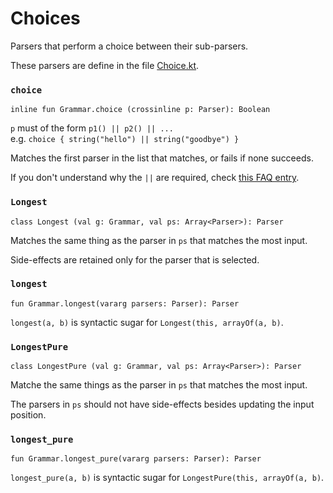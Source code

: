 # Choices

Parsers that perform a choice between their sub-parsers.

These parsers are define in the file [Choice.kt].

[Choice.kt]: /norswap/autumn/parsers/Choice.kt

### `choice`

    inline fun Grammar.choice (crossinline p: Parser): Boolean

`p` must of the form `p1() || p2() || ...`  
 e.g. `choice { string("hello") || string("goodbye") }`
 
 Matches the first parser in the list that matches, or fails if none succeeds.
 
If you don't understand why the `||` are required, check [this FAQ entry][pipes].
 
[pipes]: ../../faq/seq-choice-syntax.md

### `Longest`

    class Longest (val g: Grammar, val ps: Array<Parser>): Parser

Matches the same thing as the parser in `ps` that matches the most input.
 
Side-effects are retained only for the parser that is selected.

### `longest`

    fun Grammar.longest(vararg parsers: Parser): Parser

`longest(a, b)` is syntactic sugar for `Longest(this, arrayOf(a, b)`.

### `LongestPure`

    class LongestPure (val g: Grammar, val ps: Array<Parser>): Parser

Matche the same things as the parser in `ps` that matches the most input.
 
The parsers in `ps` should not have side-effects besides updating the input position.

### `longest_pure`

    fun Grammar.longest_pure(vararg parsers: Parser): Parser

`longest_pure(a, b)` is syntactic sugar for `LongestPure(this, arrayOf(a, b)`.